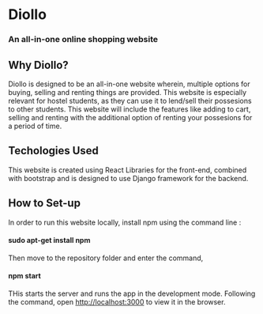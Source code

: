 # Diollo 
### An all-in-one online shopping website

## Why Diollo?
Diollo is designed to be an all-in-one website wherein, multiple options for buying, selling and renting things are provided. This website is especially relevant for hostel students, as they can use it to lend/sell their possesions to other students.
This website will include the features like adding to cart, selling and renting with the additional option of renting your possesions for a period of time. 

## Techologies Used
This website is created using React Libraries for the front-end, combined with bootstrap and is designed to use Django framework for the backend. 

## How to Set-up
In order to run this website locally, install npm using the command line :

#### sudo apt-get install npm

Then move to the repository folder and enter the command,

#### npm start

THis starts the server and runs the app in the development mode.
Following the command, open [http://localhost:3000](http://localhost:3000) to view it in the browser.

